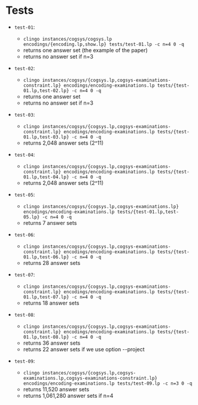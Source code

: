# Tests

* `test-01`:
  - `clingo instances/cogsys/cogsys.lp encodings/{encoding.lp,show.lp} tests/test-01.lp -c n=4 0 -q`
  - returns one answer set (the example of the paper)
  - returns no answer set if n=3

* `test-02`:
  - `clingo instances/cogsys/{cogsys.lp,cogsys-examinations-constraint.lp} encodings/encoding-examinations.lp tests/{test-01.lp,test-02.lp} -c n=4 0 -q`
  - returns one answer set
  - returns no answer set if n=3

* `test-03`:
  - `clingo instances/cogsys/{cogsys.lp,cogsys-examinations-constraint.lp} encodings/encoding-examinations.lp tests/{test-01.lp,test-03.lp} -c n=4 0 -q`
  - returns 2,048 answer sets (2^11)

* `test-04`:
  - `clingo instances/cogsys/{cogsys.lp,cogsys-examinations-constraint.lp} encodings/encoding-examinations.lp tests/{test-01.lp,test-04.lp} -c n=4 0 -q`
  - returns 2,048 answer sets (2^11)

* `test-05`:
  - `clingo instances/cogsys/{cogsys.lp,cogsys-examinations.lp} encodings/encoding-examinations.lp tests/{test-01.lp,test-05.lp} -c n=4 0 -q`
  - returns 7 answer sets

* `test-06`:
  - `clingo instances/cogsys/{cogsys.lp,cogsys-examinations-constraint.lp} encodings/encoding-examinations.lp tests/{test-01.lp,test-06.lp} -c n=4 0 -q`
  - returns 28 answer sets

* `test-07`:
  - `clingo instances/cogsys/{cogsys.lp,cogsys-examinations-constraint.lp} encodings/encoding-examinations.lp tests/{test-01.lp,test-07.lp} -c n=4 0 -q`
  - returns 18 answer sets

* `test-08`:
  - `clingo instances/cogsys/{cogsys.lp,cogsys-examinations-constraint.lp} encodings/encoding-examinations.lp tests/{test-01.lp,test-08.lp} -c n=4 0 -q`
  - returns 36 answer sets
  - returns 22 answer sets if we use option --project

* `test-09`:
  - `clingo instances/cogsys/{cogsys.lp,cogsys-examinations.lp,cogsys-examinations-constraint.lp} encodings/encoding-examinations.lp tests/test-09.lp -c n=3 0 -q`
  - returns 11,520 answer sets
  - returns 1,061,280 answer sets if n=4
